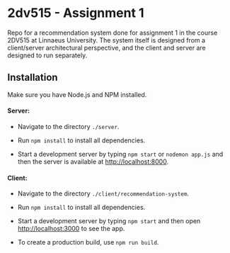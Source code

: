 # 2dv515 - Assignment 1

Repo for a recommendation system done for assignment 1 in the course 2DV515 at Linnaeus University.
The system itself is designed from a client/server architectural perspective, and the client and server are designed to run separately.

## Installation

Make sure you have Node.js and NPM installed.

#### Server:

+ Navigate to the directory `./server`.

+ Run `npm install` to install all dependencies.

+ Start a development server by typing `npm start` or `nodemon app.js` and then the server is available at [http://localhost:8000](http://localhost:8000).

#### Client:

+ Navigate to the directory `./client/recommendation-system`.

+ Run `npm install` to install all dependencies.

+ Start a development server by typing `npm start` and then open [http://localhost:3000](http://localhost:3000) to see the app.

+ To create a production build, use `npm run build`.